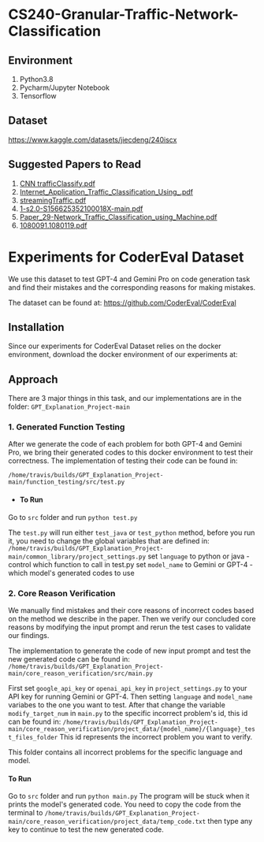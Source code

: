 # CS240-Granular-Traffic-Network-Classification
## Environment
1. Python3.8
2. Pycharm/Jupyter Notebook
3. Tensorflow

## Dataset
https://www.kaggle.com/datasets/jiecdeng/240iscx

## Suggested Papers to Read
1. [CNN trafficClassify.pdf](https://github.com/jiechengdeng/CS240-Granular-Traffic-Network-Classification/files/10044521/CNN.trafficClassify.pdf)
2. [Internet_Application_Traffic_Classification_Using_.pdf](https://github.com/jiechengdeng/CS240-Granular-Traffic-Network-Classification/files/9944445/Internet_Application_Traffic_Classification_Using_.pdf)
3. [streamingTraffic.pdf](https://github.com/jiechengdeng/CS240-Granular-Traffic-Network-Classification/files/9892343/streamingTraffic.pdf)
4. [1-s2.0-S156625352100018X-main.pdf](https://github.com/jiechengdeng/CS240-Granular-Traffic-Network-Classification/files/9892348/1-s2.0-S156625352100018X-main.pdf)
5. [Paper_29-Network_Traffic_Classification_using_Machine.pdf](https://github.com/jiechengdeng/CS240-Granular-Traffic-Network-Classification/files/9892347/Paper_29-Network_Traffic_Classification_using_Machine.pdf)
6. [1080091.1080119.pdf](https://github.com/jiechengdeng/CS240-Granular-Traffic-Network-Classification/files/9915614/1080091.1080119.pdf)



# Experiments for CoderEval Dataset 
We use this dataset to test GPT-4 and Gemini Pro on code generation task and find their mistakes and the corresponding reasons for making mistakes.

The dataset can be found at: https://github.com/CoderEval/CoderEval

## Installation
Since our experiments for CoderEval Dataset relies on the docker environment, download the docker environment of our experiments at: 

## Approach
There are 3 major things in this task, and our implementations are in the folder: `GPT_Explanation_Project-main`
### 1. Generated Function Testing
After we generate the code of each problem for both GPT-4 and Gemini Pro, we bring their generated codes to this docker environment to test their correctness. The implementation of testing their code can be found in:

`/home/travis/builds/GPT_Explanation_Project-main/function_testing/src/test.py`

- #### To Run
Go to `src` folder and run `python test.py`

The `test.py` will run either `test_java` or `test_python` method, before you run it, you need to change the global variables that are defined in:
        `/home/travis/builds/GPT_Explanation_Project-main/common_library/project_settings.py`
set `language` to python or java - control which function to call in test.py
set `model_name` to Gemini or GPT-4 - which model's generated codes to use

### 2. Core Reason Verification
We manually find mistakes and their core reasons of incorrect codes based on the method we describe in the paper. Then we verify our concluded core reasons by modifying the input prompt and rerun the test cases to validate our findings.

The implementation to generate the code of new input prompt and test the new generated code can be found in: 
        `/home/travis/builds/GPT_Explanation_Project-main/core_reason_verification/src/main.py`

First set `google_api_key` or `openai_api_key` in `project_settings.py` to your API key for running Gemini or GPT-4. 
Then setting `language` and `model_name` variabes to the one you want to test. After that change the variable `modify_target_num` in `main.py` to the specific incorrect problem's id, this id can be found in:
        `/home/travis/builds/GPT_Explanation_Project-main/core_reason_verification/project_data/{model_name}/{language}_test_files_folder`
This id represents the incorrect problem you want to verify. 

This folder contains all incorrect problems for the specific language and model.

#### To Run
Go to `src` folder and run `python main.py`
The program will be stuck when it prints the model's generated code. You need to copy the code from the terminal to `/home/travis/builds/GPT_Explanation_Project-main/core_reason_verification/project_data/temp_code.txt` then type any key to continue to test the new generated code.
